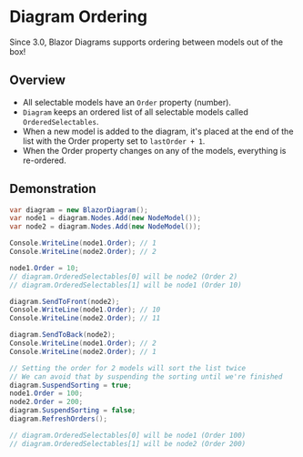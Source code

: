 # Diagram Ordering

Since 3.0, Blazor Diagrams supports ordering between models out of the box!

## Overview

* All selectable models have an `Order` property (number).
* `Diagram` keeps an ordered list of all selectable models called `OrderedSelectables`.
* When a new model is added to the diagram, it's placed at the end of the list with the Order property set to `lastOrder + 1`.
* When the Order property changes on any of the models, everything is re-ordered.

## Demonstration

```csharp
var diagram = new BlazorDiagram();
var node1 = diagram.Nodes.Add(new NodeModel());
var node2 = diagram.Nodes.Add(new NodeModel());

Console.WriteLine(node1.Order); // 1
Console.WriteLine(node2.Order); // 2

node1.Order = 10;
// diagram.OrderedSelectables[0] will be node2 (Order 2)
// diagram.OrderedSelectables[1] will be node1 (Order 10)

diagram.SendToFront(node2);
Console.WriteLine(node1.Order); // 10
Console.WriteLine(node2.Order); // 11

diagram.SendToBack(node2);
Console.WriteLine(node1.Order); // 2
Console.WriteLine(node2.Order); // 1

// Setting the order for 2 models will sort the list twice
// We can avoid that by suspending the sorting until we're finished
diagram.SuspendSorting = true;
node1.Order = 100;
node2.Order = 200;
diagram.SuspendSorting = false;
diagram.RefreshOrders();

// diagram.OrderedSelectables[0] will be node1 (Order 100)
// diagram.OrderedSelectables[1] will be node2 (Order 200)
```